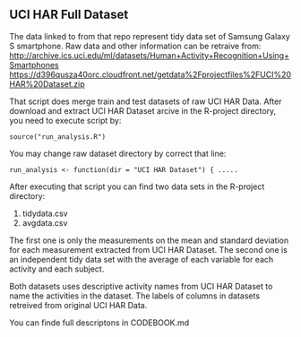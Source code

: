 ## UCI HAR Full Dataset

The data linked to from that repo represent tidy data set of Samsung Galaxy S smartphone.
Raw data and other information can be retraive from: 
http://archive.ics.uci.edu/ml/datasets/Human+Activity+Recognition+Using+Smartphones
https://d396qusza40orc.cloudfront.net/getdata%2Fprojectfiles%2FUCI%20HAR%20Dataset.zip

That script does merge train and test datasets of raw UCI HAR Data.
After download and extract UCI HAR Dataset arcive in the R-project directory, you need to execute script by:

```
source("run_analysis.R")
```

You may change raw dataset directory by correct that line: 
```
run_analysis <- function(dir = "UCI HAR Dataset") { .....
```

After executing that script you can find two data sets in the R-project directory:
1. tidydata.csv
2. avgdata.csv

The first one is only the measurements on the mean and standard deviation for each measurement extracted from UCI HAR Dataset.
The second one is an independent tidy data set with the average of each variable for each activity and each subject.

Both datasets uses descriptive activity names from UCI HAR Dataset to name the activities in the dataset.
The labels of columns in datasets retreived from original UCI HAR Data.

You can finde full descriptons in CODEBOOK.md